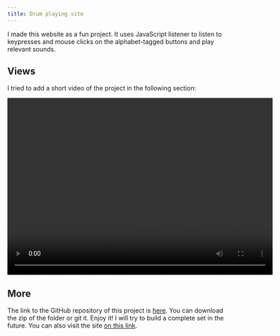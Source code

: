 ```yaml
---
title: Drum playing site
---
```


I made this website as a fun project. It uses JavaScript listener to listen to keypresses and mouse clicks on the alphabet-tagged buttons and play relevant sounds.

<!--more-->

## Views

I tried to add a short video of the project in the following section:

<video width="600" height="400" controls loop>
  <source src="/portfolio/theme/img/drum.mp4" type="video/mp4">
Your browser does not support the video tag.
</video>

## More

The link to the GitHub repository of this project is [here](https://github.com/Abdus-Samee/PlayDrum). You can download the zip of the folder or git it. Enjoy it! I will try to build a complete set in the future. You can also visit the site [on this link](https://abdus-samee.github.io/PlayDrum).
